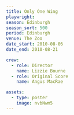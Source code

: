 ```yaml
---
title: Only One Wing
playwright:
season: Edinburgh
season_sort: 500
period: Edinburgh
venue: The Zoo
date_start: 2010-08-06
date_end: 2010-08-21

crew:
  - role: Director
    name: Lizzie Bourne
  - role: Original Score
    name: Angus MacRae

assets:
  - type: poster
    image: nvbNwm5
---
```

